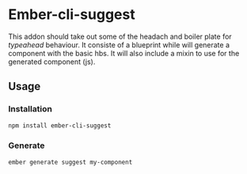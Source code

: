 # Ember-cli-suggest

This addon should take out some of the headach and boiler plate for *typeahead* behaviour. It consiste of a blueprint while will generate a component with the basic hbs. It will also include a mixin to use for the generated component (js).

## Usage

### Installation

```bash
npm install ember-cli-suggest
```

### Generate

```bash
ember generate suggest my-component
```